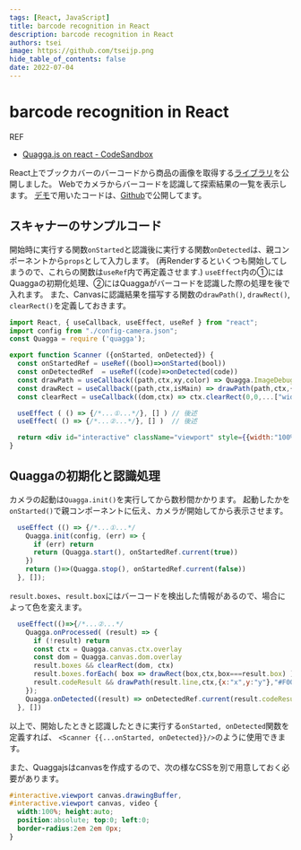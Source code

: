 ```yaml
---
tags: [React, JavaScript]
title: barcode recognition in React
description: barcode recognition in React
authors: tsei
image: https://github.com/tseijp.png
hide_table_of_contents: false
date: 2022-07-04
---
```


# barcode recognition in React

<!--truncate-->

REF

- [Quagga.js on react - CodeSandbox](https://codesandbox.io/s/quaggajs-on-react-eexx8)

React上でブックカバーのバーコードから商品の画像を取得する[ライブラリ][1]を公開しました。
Webでカメラからバーコードを認識して探索結果の一覧を表示します。
[デモ][2]で用いたコードは、[Github][2]で公開してます。

[1]: https://github.com/tseijp/use-book
[2]: https://tsei.jp/hook/use-book
[3]: https://github.com/tseijp/use-book/blob/master/src/components/Scanner.tsx

## スキャナーのサンプルコード

開始時に実行する関数`onStarted`と認識後に実行する関数`onDetected`は、親コンポーネントから`props`として入力します。
(再Renderするといくつも開始してしまうので、これらの関数は`useRef`内で再定義させます.)
`useEffect`内の①にはQuaggaの初期化処理、②にはQuaggaがバーコードを認識した際の処理を後で入れます。
また、Canvasに認識結果を描写する関数の`drawPath()`, `drawRect()`, `clearRect()`を定義しておきます。

```jsx
import React, { useCallback, useEffect, useRef } from "react";
import config from "./config-camera.json";
const Quagga = require ('quagga');

export function Scanner ({onStarted, onDetected}) {
  const onStartedRef = useRef((bool)=>onStarted(bool))
  const onDetectedRef  = useRef((code)=>onDetected(code))
  const drawPath = useCallback((path,ctx,xy,color) => Quagga.ImageDebug.drawPath(path,xy,ctx,{color,lineWidth:2}),[])
  const drawRect = useCallback((path,ctx,isMain) => drawPath(path,ctx,{x:0,y:1},isMain?'#0F0':"#00F"),[])
  const clearRect = useCallback((dom,ctx) => ctx.clearRect(0,0,...["width","height"].map(s=>Number(dom.getAttribute(s)))),[])

  useEffect ( () => {/*...①...*/}, [] ) // 後述
  useEffect( () => {/*...②...*/}, [] )  // 後述

  return <div id="interactive" className="viewport" style={{width:"100%",height:"100%"}}/>
}
```

## Quaggaの初期化と認識処理

カメラの起動は`Quagga.init()`を実行してから数秒間かかります。
起動したかを`onStarted()`で親コンポーネントに伝え、カメラが開始してから表示させます。

```jsx
  useEffect (() => {/*...①...*/
    Quagga.init(config, (err) => {
      if (err) return
      return (Quagga.start(), onStartedRef.current(true))
    })
    return ()=>(Quagga.stop(), onStartedRef.current(false))
  }, []);
```

`result.boxes`、`result.box`にはバーコードを検出した情報があるので、場合によって色を変えます。

```jsx
  useEffect(()=>{/*...②...*/
    Quagga.onProcessed( (result) => {
      if (!result) return
      const ctx = Quagga.canvas.ctx.overlay
      const dom = Quagga.canvas.dom.overlay
      result.boxes && clearRect(dom, ctx)
      result.boxes.forEach( box => drawRect(box,ctx,box===result.box) )
      result.codeResult && drawPath(result.line,ctx,{x:"x",y:"y"},"#F00")
    });
    Quagga.onDetected((result) => onDetectedRef.current(result.codeResult.code))
  }, [])
```

以上で、開始したときと認識したときに実行する`onStarted, onDetected`関数を定義すれば、
`<Scanner {{...onStarted, onDetected}}/>`のように使用できます。

また、Quaggajsはcanvasを作成するので、次の様なCSSを別で用意しておく必要があります。

```css
#interactive.viewport canvas.drawingBuffer,
#interactive.viewport canvas, video {
  width:100%; height:auto;
  position:absolute; top:0; left:0;
  border-radius:2em 2em 0px;
}
```
